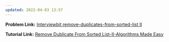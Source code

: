```yaml
---
updated: 2022-04-03 13:57
---
```

**Problem Link:** [Interviewbit remove-duplicates-from-sorted-list II](https://www.interviewbit.com/problems/remove-duplicates-from-sorted-list-ii/)

**Tutorial Link:** [ Remove Dublicate From Sorted List-II-Algorithms Made Easy](https://youtu.be/R6-PnHODewY)
